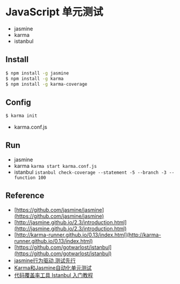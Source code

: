JavaScript 单元测试
===

- jasmine
- karma
- istanbul

## Install

```sh
$ npm install -g jasmine
$ npm install -g karma
$ npm install -g karma-coverage
```

## Config

```sh
$ karma init
```

- karma.conf.js

## Run

- jasmine
- karma `karma start karma.conf.js`
- istanbul `istanbul check-coverage --statement -5 --branch -3 --function 100`

## Reference

- [https://github.com/jasmine/jasmine](https://github.com/jasmine/jasmine)
- [http://jasmine.github.io/2.3/introduction.html](http://jasmine.github.io/2.3/introduction.html)
- [http://karma-runner.github.io/0.13/index.html](http://karma-runner.github.io/0.13/index.html)
- [https://github.com/gotwarlost/istanbul](https://github.com/gotwarlost/istanbul)
- [jasmine行为驱动,测试先行](http://blog.fens.me/nodejs-jasmine-bdd/)
- [Karma和Jasmine自动化单元测试](http://blog.fens.me/nodejs-karma-jasmine/)
- [代码覆盖率工具 Istanbul 入门教程](http://www.ruanyifeng.com/blog/2015/06/istanbul.html)
